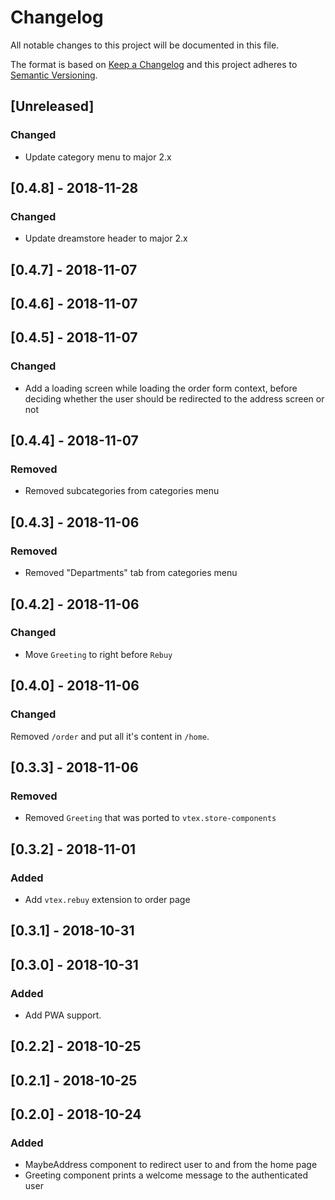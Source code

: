 # Changelog

All notable changes to this project will be documented in this file.

The format is based on [Keep a Changelog](http://keepachangelog.com/en/1.0.0/)
and this project adheres to [Semantic Versioning](http://semver.org/spec/v2.0.0.html).

## [Unreleased]

### Changed
- Update category menu to major 2.x

## [0.4.8] - 2018-11-28

### Changed
- Update dreamstore header to major 2.x

## [0.4.7] - 2018-11-07

## [0.4.6] - 2018-11-07

## [0.4.5] - 2018-11-07

### Changed
- Add a loading screen while loading the order form context, before deciding whether the user should be redirected to the address screen or not

## [0.4.4] - 2018-11-07
### Removed
- Removed subcategories from categories menu

## [0.4.3] - 2018-11-06
### Removed
- Removed "Departments" tab from categories menu

## [0.4.2] - 2018-11-06
### Changed
- Move `Greeting` to right before `Rebuy`

## [0.4.0] - 2018-11-06
### Changed
Removed `/order` and put all it's content in `/home`.

## [0.3.3] - 2018-11-06
### Removed
- Removed `Greeting` that was ported to `vtex.store-components`

## [0.3.2] - 2018-11-01
### Added
- Add `vtex.rebuy` extension to order page

## [0.3.1] - 2018-10-31

## [0.3.0] - 2018-10-31
### Added
- Add PWA support.

## [0.2.2] - 2018-10-25

## [0.2.1] - 2018-10-25

## [0.2.0] - 2018-10-24
### Added
- MaybeAddress component to redirect user to and from the home page
- Greeting component prints a welcome message to the authenticated user
